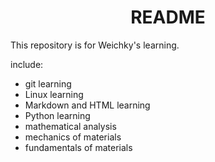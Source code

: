 <center><h1><b>README</b></h1></center>
This repository is for Weichky's learning.

include:
- git learning
- Linux learning
- Markdown and HTML learning
- Python learning
- mathematical analysis
- mechanics of materials
- fundamentals of materials